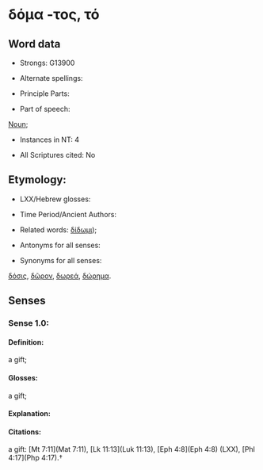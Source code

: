 # δόμα -τος, τό

<!-- Status: S2=NeedsFinalCheck -->
<!-- Lexica used for edits:   -->

## Word data

* Strongs: G13900

* Alternate spellings:



* Principle Parts: 


* Part of speech: 

[Noun](http://ugg.readthedocs.io/en/latest/noun.html); 

* Instances in NT: 4

* All Scriptures cited: No

## Etymology: 

 

* LXX/Hebrew glosses: 


* Time Period/Ancient Authors: 


* Related words: [δίδωμι]());

* Antonyms for all senses:

* Synonyms for all senses: 

 [δόσις](../G13940/01.md), [δῶρον](../G14350/01.md), [δωρεά](../G14310/01.md), [δώρημα](../G14340/01.md). 

## Senses 


### Sense  1.0: 

#### Definition: 

a gift;

#### Glosses: 

a gift; 

#### Explanation: 


#### Citations: 

a gift: [Mt 7:11](Mat 7:11), [Lk 11:13](Luk 11:13), [Eph 4:8](Eph 4:8) (LXX), [Phl 4:17](Php 4:17).†

